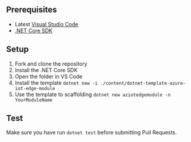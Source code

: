 ## Prerequisites
* Latest [Visual Studio Code](https://code.visualstudio.com/)
* [.NET Core SDK](https://www.microsoft.com/net/download/windows/)

## Setup
1. Fork and clone the repository
2. Install the .NET Core SDK
3. Open the folder in VS Code
4. Install the template `dotnet new -i ./content/dotnet-template-azure-iot-edge-module`
5. Use the template to scaffolding `dotnet new aziotedgemodule -n YourModuleName`

## Test
Make sure you have run `dotnet test` before submitting Pull Requests.